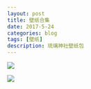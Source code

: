 ```yaml
---
layout: post
title: 壁纸合集
date: 2017-5-24
categories: blog
tags: [壁纸]
description: 琉璃神社壁纸包
---
```


![](http://oqgbih146.bkt.clouddn.com/03.jpg)

![](http://oqgbih146.bkt.clouddn.com/29.jpg)